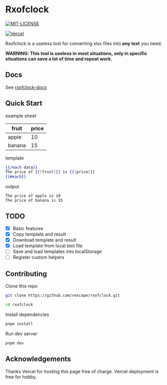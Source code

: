 # Rxofclock

[![MIT-LICENSE](https://img.shields.io/github/license/rexcape/rxofclock?style=for-the-badge)](https://github.com/rexcape/rxofclock/LICENSE)

[![Vercel](https://img.shields.io/badge/DEPLOYED%20BY%20Vercel-000000.svg?style=for-the-badge&logo=Vercel&labelColor=000)](https://vercel.com)

Rxofclock is a useless tool for converting xlsx files into **any text** you need.

**WARNING: This tool is useless in most situations, only in specific situations can save a lot of time and repeat work.**

## Docs

See [rxofclock-docs](https://rxofclock-docs.vercel.app)

## Quick Start

example sheet

| fruit  | price |
| ------ | ----- |
| apple  | 10    |
| banana | 15    |

template

```handlebars
{{/each data}}
The price of {{[fruit]}} is {{[price]}}
{{#each}}
```

output

```text
The price of apple is 10
The price of banana is 15
```

## TODO

- [x] Basic features
- [x] Copy template and result
- [x] Download template and result
- [x] Load template from local text file
- [ ] Save and load templates into localStorage
- [ ] Register custom helpers

## Contributing

Clone this repo

```sh
git clone https://github.com/rexcape/rxofclock.git

cd rxofclock
```

Install dependencies

```sh
pnpm install
```

Run dev server

```sh
pnpm dev
```

## Acknowledgements

Thanks Vercel for hosting this page free of charge. Vercel deployment is free for hobby.
